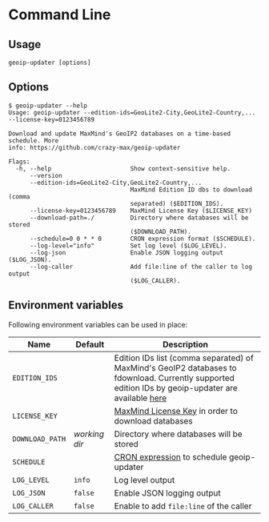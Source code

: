 # Command Line

## Usage

```shell
geoip-updater [options]
```

## Options

```
$ geoip-updater --help
Usage: geoip-updater --edition-ids=GeoLite2-City,GeoLite2-Country,... --license-key=0123456789

Download and update MaxMind's GeoIP2 databases on a time-based schedule. More
info: https://github.com/crazy-max/geoip-updater

Flags:
  -h, --help                      Show context-sensitive help.
      --version
      --edition-ids=GeoLite2-City,GeoLite2-Country,...
                                  MaxMind Edition ID dbs to download (comma
                                  separated) ($EDITION_IDS).
      --license-key=0123456789    MaxMind License Key ($LICENSE_KEY)
      --download-path=./          Directory where databases will be stored
                                  ($DOWNLOAD_PATH).
      --schedule=0 0 * * 0        CRON expression format ($SCHEDULE).
      --log-level="info"          Set log level ($LOG_LEVEL).
      --log-json                  Enable JSON logging output ($LOG_JSON).
      --log-caller                Add file:line of the caller to log output
                                  ($LOG_CALLER).
```

## Environment variables

Following environment variables can be used in place:

| Name               | Default       | Description   |
|--------------------|---------------|---------------|
| `EDITION_IDS`      |               | Edition IDs list (comma separated) of MaxMind's GeoIP2 databases to fdownload. Currently supported edition IDs by geoip-updater are available [here](https://github.com/crazy-max/geoip-updater/blob/master/pkg/maxmind/editionid.go#L10-L18) |
| `LICENSE_KEY`      |               | [MaxMind License Key](prerequisites.md#license-key) in order to download databases |
| `DOWNLOAD_PATH`    | _working dir_ | Directory where databases will be stored |
| `SCHEDULE`         |               | [CRON expression](https://godoc.org/github.com/robfig/cron#hdr-CRON_Expression_Format) to schedule geoip-updater |
| `LOG_LEVEL`        | `info`        | Log level output |
| `LOG_JSON`         | `false`       | Enable JSON logging output |
| `LOG_CALLER`       | `false`       | Enable to add `file:line` of the caller |
